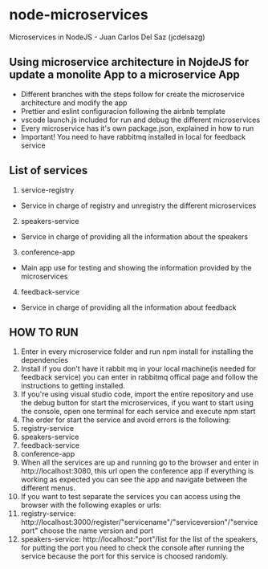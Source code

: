 # node-microservices

Microservices in NodeJS - Juan Carlos Del Saz (jcdelsazg)

## Using microservice architecture in NojdeJS for update a monolite App to a microservice App

- Different branches with the steps follow for create the microservice architecture and modify the app
- Prettier and eslint configuracion following the airbnb template
- vscode launch.js included for run and debug the different microservices
- Every microservice has it's own package.json, explained in how to run
- Important! You need to have rabbitmq installed in local for feedback service

## List of services

1. service-registry

- Service in charge of registry and unregistry the different microservices

2. speakers-service

- Service in charge of providing all the information about the speakers

3. conference-app

- Main app use for testing and showing the information provided by the microservices

4. feedback-service

- Service in charge of providing all the information about feedback

## HOW TO RUN

1. Enter in every microservice folder and run npm install for installing the dependencies
2. Install if you don't have it rabbit mq in your local machine(is needed for feedback service) you can enter in rabbitmq offical page and follow the instructions to getting installed.
3. If you're using visual studio code, import the entire repository and use the debug button for start the microservices,
   if you want to start using the console, open one terminal for each service and execute npm start
4. The order for start the service and avoid errors is the following:
5. registry-service
6. speakers-service
7. feedback-service
8. conference-app
9. When all the services are up and running go to the browser and enter in http://localhost:3080, this url open the conference app
   if everything is working as expected you can see the app and navigate between the different menus.
10. If you want to test separate the services you can access using the browser with the following exaples or urls:
11. registry-service: http://localhost:3000/register/"servicename"/"serviceversion"/"serviceport" choose the name version and port
12. speakers-service: http://localhost:"port"/list for the list of the speakers, for putting the port you need to check the console
    after running the service because the port for this service is choosed randomly.
